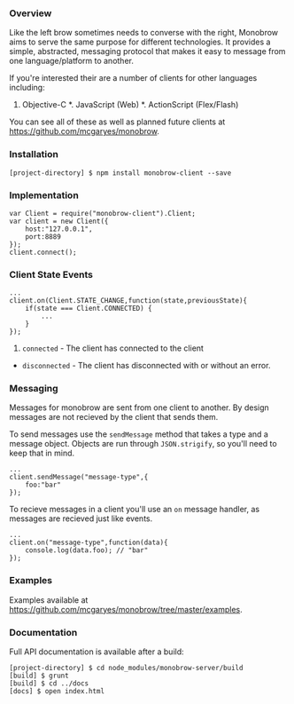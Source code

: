 ### Overview

Like the left brow sometimes needs to converse with the right, Monobrow aims to serve the same purpose for different technologies. It provides a simple, abstracted, messaging protocol that makes it easy to message from one language/platform to another.

If you're interested their are a number of clients for other languages including:

1. Objective-C
*. JavaScript (Web)
*. ActionScript (Flex/Flash)

You can see all of these as well as planned future clients at https://github.com/mcgaryes/monobrow.

### Installation

	[project-directory] $ npm install monobrow-client --save

### Implementation

	var Client = require("monobrow-client").Client;
	var client = new Client({
		host:"127.0.0.1",
		port:8889
	});
	client.connect();

### Client State Events

	...
	client.on(Client.STATE_CHANGE,function(state,previousState){
		if(state === Client.CONNECTED) {
			...
		}
	});

1. `connected` - The client has connected to the client
* `disconnected` - The client has disconnected with or without an error.

### Messaging

Messages for monobrow are sent from one client to another. By design messages are not recieved by the client that sends them. 

To send messages use the `sendMessage` method that takes a type and a message object. Objects are run through `JSON.strigify`, so you'll need to keep that in mind.

	...
	client.sendMessage("message-type",{
		foo:"bar"
	});

To recieve messages in a client you'll use an `on` message handler, as messages are recieved just like events.

	...
	client.on("message-type",function(data){
		console.log(data.foo); // "bar"
	});


### Examples

Examples available at https://github.com/mcgaryes/monobrow/tree/master/examples.

### Documentation

Full API documentation is available after a build:
	
	[project-directory] $ cd node_modules/monobrow-server/build
	[build] $ grunt
	[build] $ cd ../docs
	[docs] $ open index.html